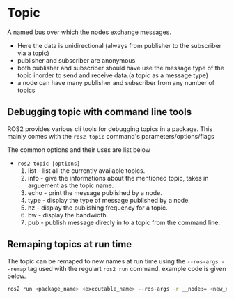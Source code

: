 # Topic
A named bus over which the nodes exchange messages.
- Here the data is unidirectional (always from publisher to the subscriber via a topic)
- publisher and subscriber are anonymous
- both publisher and subscriber should have use the message type of the topic inorder to send and receive data.(a topic as a message type)
- a node can have many publisher and subscriber from any number of topics


## Debugging topic with command line tools 

ROS2 provides various cli tools for debugging topics in a package. This mainly comes with the `ros2 topic` command's parameters/options/flags

The common options and their uses are list below

- `ros2 topic [options]`
    1. list - list all the currently available topics.
    2. info - give the informations about the mentioned topic, takes in arguement as the topic name.
    3. echo - print the message published by a node.
    4. type - display the type of message published by a node.
    5. hz - display the publishing frequency for a topic.
    6. bw - display the bandwidth.
    7. pub - publish message direcly in to a topic from the command line.


## Remaping topics at run time

The topic can be remaped to new names at run time using the `--ros-args --remap` tag used with the regulart `ros2 run` command. example code is given below.

```bash
ros2 run <package_name> <executable_name> --ros-args -r __node:= <new_node_name> -r <topic_name> := <new_topic_name> 
```